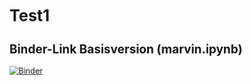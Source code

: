 # Test1

## Binder-Link Basisversion (marvin.ipynb)

[![Binder](https://mybinder.org/badge_logo.svg)](https://mybinder.org/v2/gh/MoKramer01/Test1/main?labpath=marvin.ipynb)
